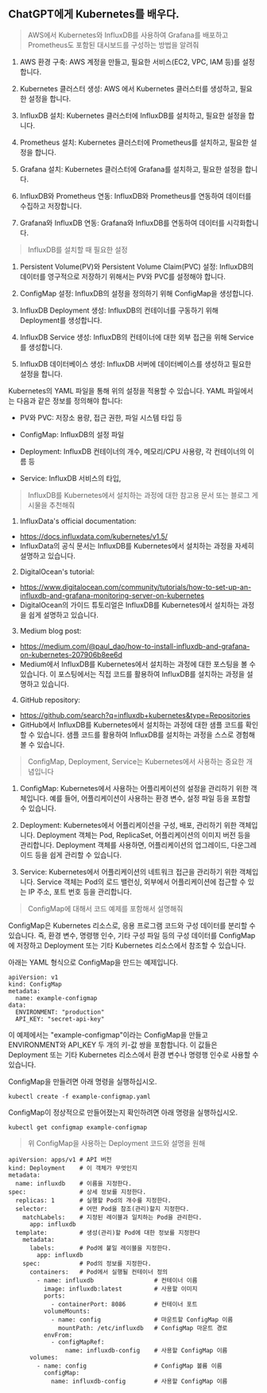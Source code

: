 ## ChatGPT에게 Kubernetes를 배우다.

> AWS에서 Kubernetes와 InfluxDB를 사용하여 Grafana를 배포하고 Prometheus도 포함된 대시보드를 구성하는 방법을 알려줘


1. AWS 환경 구축: AWS 계정을 만들고, 필요한 서비스(EC2, VPC, IAM 등)를 설정합니다.

2. Kubernetes 클러스터 생성: AWS 에서 Kubernetes 클러스터를 생성하고, 필요한 설정을 합니다.

3. InfluxDB 설치: Kubernetes 클러스터에 InfluxDB를 설치하고, 필요한 설정을 합니다.

4. Prometheus 설치: Kubernetes 클러스터에 Prometheus를 설치하고, 필요한 설정을 합니다.

5. Grafana 설치: Kubernetes 클러스터에 Grafana를 설치하고, 필요한 설정을 합니다.

6. InfluxDB와 Prometheus 연동: InfluxDB와 Prometheus를 연동하여 데이터를 수집하고 저장합니다.

7. Grafana와 InfluxDB 연동: Grafana와 InfluxDB를 연동하여 데이터를 시각화합니다.


> InfluxDB를 설치할 때 필요한 설정

1. Persistent Volume(PV)와 Persistent Volume Claim(PVC) 설정: InfluxDB의 데이터를 영구적으로 저장하기 위해서는 PV와 PVC를 설정해야 합니다.

2. ConfigMap 설정: InfluxDB의 설정을 정의하기 위해 ConfigMap을 생성합니다.

3. InfluxDB Deployment 생성: InfluxDB의 컨테이너를 구동하기 위해 Deployment를 생성합니다.

4. InfluxDB Service 생성: InfluxDB의 컨테이너에 대한 외부 접근을 위해 Service를 생성합니다.

5. InfluxDB 데이터베이스 생성: InfluxDB 서버에 데이터베이스를 생성하고 필요한 설정을 합니다.

Kubernetes의 YAML 파일을 통해 위의 설정을 적용할 수 있습니다. YAML 파일에서는 다음과 같은 정보를 정의해야 합니다:

- PV와 PVC: 저장소 용량, 접근 권한, 파일 시스템 타입 등

- ConfigMap: InfluxDB의 설정 파일

- Deployment: InfluxDB 컨테이너의 개수, 메모리/CPU 사용량, 각 컨테이너의 이름 등

- Service: InfluxDB 서비스의 타입,


> InfluxDB를 Kubernetes에서 설치하는 과정에 대한 참고용 문서 또는 블로그 게시물을 추천해줘


1. InfluxData's official documentation: 
- https://docs.influxdata.com/kubernetes/v1.5/
- InfluxData의 공식 문서는 InfluxDB를 Kubernetes에서 설치하는 과정을 자세히 설명하고 있습니다.

2. DigitalOcean's tutorial: 
- https://www.digitalocean.com/community/tutorials/how-to-set-up-an-influxdb-and-grafana-monitoring-server-on-kubernetes
- DigitalOcean의 가이드 튜토리얼은 InfluxDB를 Kubernetes에서 설치하는 과정을 쉽게 설명하고 있습니다.

3. Medium blog post: 
- https://medium.com/@paul_dao/how-to-install-influxdb-and-grafana-on-kubernetes-207906b8ee6d
- Medium에서 InfluxDB를 Kubernetes에서 설치하는 과정에 대한 포스팅을 볼 수 있습니다. 이 포스팅에서는 직접 코드를 활용하여 InfluxDB를 설치하는 과정을 설명하고 있습니다.

4. GitHub repository: 
- https://github.com/search?q=influxdb+kubernetes&type=Repositories
- GitHub에서 InfluxDB를 Kubernetes에서 설치하는 과정에 대한 샘플 코드를 확인할 수 있습니다. 샘플 코드를 활용하여 InfluxDB를 설치하는 과정을 스스로 경험해볼 수 있습니다.


> ConfigMap, Deployment, Service는 Kubernetes에서 사용하는 중요한 개념입니다


1. ConfigMap: Kubernetes에서 사용하는 어플리케이션의 설정을 관리하기 위한 객체입니다. 예를 들어, 어플리케이션이 사용하는 환경 변수, 설정 파일 등을 포함할 수 있습니다.

2. Deployment: Kubernetes에서 어플리케이션을 구성, 배포, 관리하기 위한 객체입니다. Deployment 객체는 Pod, ReplicaSet, 어플리케이션의 이미지 버전 등을 관리합니다. Deployment 객체를 사용하면, 어플리케이션의 업그레이드, 다운그레이드 등을 쉽게 관리할 수 있습니다.

3. Service: Kubernetes에서 어플리케이션의 네트워크 접근을 관리하기 위한 객체입니다. Service 객체는 Pod의 로드 밸런싱, 외부에서 어플리케이션에 접근할 수 있는 IP 주소, 포트 번호 등을 관리합니다.


> ConfigMap에 대해서 코드 예제를 포함해서 설명해줘


ConfigMap은 Kubernetes 리소스로, 응용 프로그램 코드와 구성 데이터를 분리할 수 있습니다. 즉, 환경 변수, 명령행 인수, 기타 구성 파일 등의 구성 데이터를 ConfigMap에 저장하고 Deployment 또는 기타 Kubernetes 리소스에서 참조할 수 있습니다.

아래는 YAML 형식으로 ConfigMap을 만드는 예제입니다.

```
apiVersion: v1
kind: ConfigMap
metadata:
  name: example-configmap
data:
  ENVIRONMENT: "production"
  API_KEY: "secret-api-key"
```

이 예제에서는 "example-configmap"이라는 ConfigMap을 만들고 ENVIRONMENT와 API_KEY 두 개의 키-값 쌍을 포함합니다. 이 값들은 Deployment 또는 기타 Kubernetes 리소스에서 환경 변수나 명령행 인수로 사용할 수 있습니다.

ConfigMap을 만들려면 아래 명령을 실행하십시오.

```
kubectl create -f example-configmap.yaml
```

ConfigMap이 정상적으로 만들어졌는지 확인하려면 아래 명령을 실행하십시오.

```
kubectl get configmap example-configmap
```

> 위 ConfigMap을 사용하는 Deployment 코드와 설명을 원해

```
apiVersion: apps/v1 # API 버전
kind: Deployment    # 이 객체가 무엇인지
metadata:
  name: influxdb    # 이름을 지정한다.
spec:               # 상세 정보를 지정한다.
  replicas: 1       # 실행할 Pod의 개수를 지정한다.
  selector:         # 어떤 Pod을 참조(관리)할지 지정한다. 
    matchLabels:    # 지정된 레이블과 일치하는 Pod을 관리한다.
      app: influxdb
  template:         # 생성(관리)할 Pod에 대한 정보를 지정한다
    metadata:
      labels:       # Pod에 붙일 레이블을 지정한다.
        app: influxdb
    spec:           # Pod의 정보를 지정한다.
      containers:   # Pod에서 실행될 컨테이너 정의
        - name: influxdb                 # 컨테이너 이름
          image: influxdb:latest         # 사용할 이미지
          ports:
            - containerPort: 8086        # 컨테이너 포트
          volumeMounts:
            - name: config               # 마운트할 ConfigMap 이름
              mountPath: /etc/influxdb   # ConfigMap 마운트 경로
          envFrom:
            - configMapRef:
                name: influxdb-config    # 사용할 ConfigMap 이름
      volumes:
        - name: config                   # ConfigMap 볼륨 이름
          configMap:
            name: influxdb-config        # 사용할 ConfigMap 이름
```